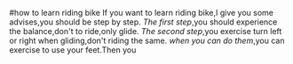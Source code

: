 #how to learn riding bike
If you want to learn riding bike,I give you some advises,you  should be step by step.
*The first step*,you should experience the balance,don't to ride,only glide.
*The second step*,you exercise turn left or right when gliding,don't riding the same.
*when you can do them*,you can exercise to use your feet.Then you
